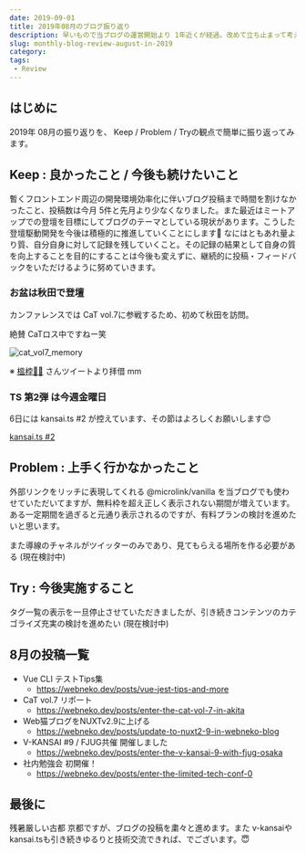 ```yaml
---
date: 2019-09-01
title: 2019年08月のブログ振り返り
description: 早いもので当ブログの運営開始より 1年近くが経過。改めて立ち止まって考えることも必要ですね。
slug: monthly-blog-review-august-in-2019
category: 
tags: 
 - Review
---
```


## はじめに

2019年 08月の振り返りを、 Keep / Problem / Tryの観点で簡単に振り返ってみます。

## Keep : 良かったこと / 今後も続けたいこと

暫くフロントエンド周辺の開発環境効率化に伴いブログ投稿まで時間を割けなかったこと、投稿数は今月 5件と先月より少なくなりました。また最近はミートアップでの登壇を目標にしてブログのテーマとしている現状があります。こうした登壇駆動開発を今後は積極的に推進していくことにします🤔 なにはともあれ量より質、自分自身に対して記録を残していくこと。その記録の結果として自身の質を向上することを目的にすることは今後も変えずに、継続的に投稿・フィードバックをいただけるように努めていきます。

### お盆は秋田で登壇

カンファレンスでは CaT vol.7に参戦するため、初めて秋田を訪問。

絶賛 CaTロス中ですねー笑

![cat_vol7_memory](//images.ctfassets.net/gzkue3szf85p/2G9UkJgYvocoIjgjO1vmXH/e24cd390157f65110b91ac46d72830cb/cat_vol7_memory.png)

※ [榲桲👻😈](https://twitter.com/marimelody11) さんツイートより拝借 mm

### TS 第2弾 は今週金曜日

6日には kansai.ts #2 が控えています、その節はよろしくお願いします😊

<a class="link-preview" href="https://kansaits.connpass.com/event/131541/">kansai.ts #2</a>

## Problem : 上手く行かなかったこと

外部リンクをリッチに表現してくれる @microlink/vanilla を当ブログでも使わせていただいてますが、無料枠を超え正しく表示されない期間が増えています。ある一定期間を過ぎると元通り表示されるのですが、有料プランの検討を進めたいと思います。

また導線のチャネルがツイッターのみであり、見てもらえる場所を作る必要がある (現在検討中)

## Try : 今後実施すること

タグ一覧の表示を一旦停止させていただきましたが、引き続きコンテンツのカテゴライズ充実の検討を進めたい (現在検討中)

## 8月の投稿一覧

- Vue CLI テストTips集
   - https://webneko.dev/posts/vue-jest-tips-and-more
- CaT vol.7 リポート
   - https://webneko.dev/posts/enter-the-cat-vol-7-in-akita
- Web猫ブログをNUXTv2.9に上げる
   - https://webneko.dev/posts/update-to-nuxt2-9-in-webneko-blog
- V-KANSAI #9 / FJUG共催 開催しました
   - https://webneko.dev/posts/enter-the-v-kansai-9-with-fjug-osaka
- 社内勉強会 初開催！
   - https://webneko.dev/posts/enter-the-limited-tech-conf-0

## 最後に

残暑厳しい古都 京都ですが、ブログの投稿を粛々と進めます。また v-kansaiや kansai.tsも引き続きゆるりと技術交流できれば、でございます。😇
